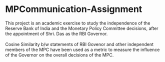 # MPCommunication-Assignment
This project is an academic exercise to study the independence of the Reserve Bank of India and the Monetary Policy Committee decisions, after the appointment of Shri. Das as the RBI Governor. <br /> <br />
Cosine Similarity b/w statements of RBI Govenor and other independent members of the MPC have been used as a metric to measure the influence of the Governor on the overall decisions of the MPC.
